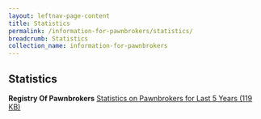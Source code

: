 ```yaml
---
layout: leftnav-page-content
title: Statistics
permalink: /information-for-pawnbrokers/statistics/
breadcrumb: Statistics
collection_name: information-for-pawnbrokers
---
```


Statistics
---
**Registry Of Pawnbrokers**
[Statistics on Pawnbrokers for Last 5 Years (119 KB)](https://www.mlaw.gov.sg/content/dam/minlaw/rop/Statistic/Statistics%20on%20Pawnbrokers%20for%20Last%205%20Years%20(2015).pdf)
